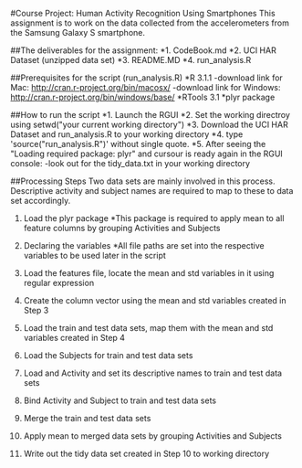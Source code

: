 #Course Project: Human Activity Recognition Using Smartphones 
This assignment is to work on the data collected from the accelerometers from the Samsung Galaxy S smartphone.

##The deliverables for the assignment:
*1. CodeBook.md
*2. UCI HAR Dataset (unzipped data set)
*3. README.MD
*4. run_analysis.R

##Prerequisites for the script (run_analysis.R)
*R 3.1.1 
 -download link for Mac: http://cran.r-project.org/bin/macosx/
 -download link for Windows: http://cran.r-project.org/bin/windows/base/
*RTools 3.1
*plyr package

##How to run the script
*1. Launch the RGUI
*2. Set the working directroy using setwd("your current working directory")
*3. Download the UCI HAR Dataset and run_analysis.R to your working directory
*4. type 'source("run_analysis.R")' without single quote.
*5. After seeing the "Loading required package: plyr" and cursour is ready again in the RGUI console:
  -look out for the tidy_data.txt in your working directory

##Processing Steps
Two data sets are mainly involved in this process. Descriptive activity and subject names are required to map to these to data set accordingly.

1. Load the plyr package
*This package is required to apply mean to all feature columns by grouping Activities and Subjects

2. Declaring the variables
*All file paths are set into the respective variables to be used later in the script

3. Load the features file, locate the mean and std variables in it using regular expression

4. Create the column vector using the mean and std variables created in Step 3

5. Load the train and test data sets, map them with the mean and std variables created in Step 4

6. Load the Subjects for train and test data sets

7. Load and Activity and set its descriptive names to train and test data sets

8. Bind Activity and Subject to train and test data sets

9. Merge the train and test data sets

10. Apply mean to merged data sets by grouping Activities and Subjects

11. Write out the tidy data set created in Step 10 to working directory